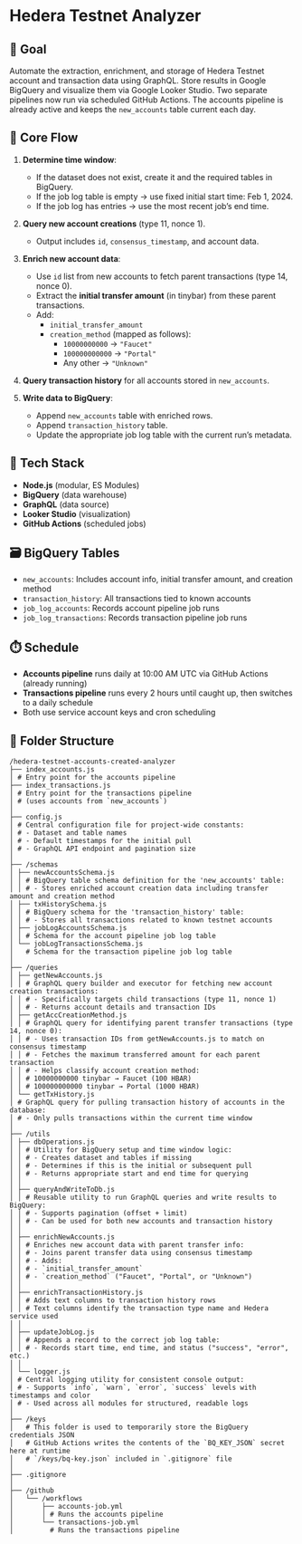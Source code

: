 # Hedera Testnet Analyzer

## 🎯 Goal

Automate the extraction, enrichment, and storage of Hedera Testnet account and transaction data using GraphQL. Store results in Google BigQuery and visualize them via Google Looker Studio. Two separate pipelines now run via scheduled GitHub Actions. The accounts pipeline is already active and keeps the `new_accounts` table current each day.

## 🔁 Core Flow

1. **Determine time window**:

   - If the dataset does not exist, create it and the required tables in BigQuery.
   - If the job log table is empty → use fixed initial start time: Feb 1, 2024.
   - If the job log has entries → use the most recent job’s end time.

2. **Query new account creations** (type 11, nonce 1).

   - Output includes `id`, `consensus_timestamp`, and account data.

3. **Enrich new account data**:

   - Use `id` list from new accounts to fetch parent transactions (type 14, nonce 0).
   - Extract the **initial transfer amount** (in tinybar) from these parent transactions.
   - Add:
     - `initial_transfer_amount`
     - `creation_method` (mapped as follows):
       - `10000000000` → `"Faucet"`
       - `100000000000` → `"Portal"`
       - Any other → `"Unknown"`

4. **Query transaction history** for all accounts stored in `new_accounts`.

5. **Write data to BigQuery**:
   - Append `new_accounts` table with enriched rows.
   - Append `transaction_history` table.
   - Update the appropriate job log table with the current run’s metadata.

## 🧱 Tech Stack

- **Node.js** (modular, ES Modules)
- **BigQuery** (data warehouse)
- **GraphQL** (data source)
- **Looker Studio** (visualization)
- **GitHub Actions** (scheduled jobs)

## 🗃️ BigQuery Tables

- `new_accounts`: Includes account info, initial transfer amount, and creation method
- `transaction_history`: All transactions tied to known accounts
- `job_log_accounts`: Records account pipeline job runs
- `job_log_transactions`: Records transaction pipeline job runs

## ⏱️ Schedule

- **Accounts pipeline** runs daily at 10:00 AM UTC via GitHub Actions (already running)
- **Transactions pipeline** runs every 2 hours until caught up, then switches to a daily schedule
- Both use service account keys and cron scheduling

## 📁 Folder Structure

```
/hedera-testnet-accounts-created-analyzer
├── index_accounts.js
│ # Entry point for the accounts pipeline
├── index_transactions.js
│ # Entry point for the transactions pipeline
│ # (uses accounts from `new_accounts`)
│
├── config.js
│ # Central configuration file for project-wide constants:
│ # - Dataset and table names
│ # - Default timestamps for the initial pull
│ # - GraphQL API endpoint and pagination size
│
├── /schemas
│ ├── newAccountsSchema.js
│ │ # BigQuery table schema definition for the 'new_accounts' table:
│ │ # - Stores enriched account creation data including transfer amount and creation method
│ ├── txHistorySchema.js
│ │ # BigQuery schema for the 'transaction_history' table:
│ │ # - Stores all transactions related to known testnet accounts
│ ├── jobLogAccountsSchema.js
│ │ # Schema for the account pipeline job log table
│ └── jobLogTransactionsSchema.js
│   # Schema for the transaction pipeline job log table
│
├── /queries
│ ├── getNewAccounts.js
│ │ # GraphQL query builder and executor for fetching new account creation transactions:
│ │ # - Specifically targets child transactions (type 11, nonce 1)
│ │ # - Returns account details and transaction IDs
│ ├── getAccCreationMethod.js
│ │ # GraphQL query for identifying parent transfer transactions (type 14, nonce 0):
│ │ # - Uses transaction IDs from getNewAccounts.js to match on consensus timestamp
│ │ # - Fetches the maximum transferred amount for each parent transaction
│ │ # - Helps classify account creation method:
│ │ # 10000000000 tinybar → Faucet (100 HBAR)
│ │ # 100000000000 tinybar → Portal (1000 HBAR)
│ └── getTxHistory.js
│ # GraphQL query for pulling transaction history of accounts in the database:
│ # - Only pulls transactions within the current time window
│
├── /utils
│ ├── dbOperations.js
│ │ # Utility for BigQuery setup and time window logic:
│ │ # - Creates dataset and tables if missing
│ │ # - Determines if this is the initial or subsequent pull
│ │ # - Returns appropriate start and end time for querying
│ │
│ ├── queryAndWriteToDb.js
│ │ # Reusable utility to run GraphQL queries and write results to BigQuery:
│ │ # - Supports pagination (offset + limit)
│ │ # - Can be used for both new accounts and transaction history
│ │
│ ├── enrichNewAccounts.js
│ │ # Enriches new account data with parent transfer info:
│ │ # - Joins parent transfer data using consensus timestamp
│ │ # - Adds:
│ │ # - `initial_transfer_amount`
│ │ # - `creation_method` ("Faucet", "Portal", or "Unknown")
│ │
│ ├── enrichTransactionHistory.js
│ │ # Adds text columns to transaction history rows
│ │ # Text columns identify the transaction type name and Hedera service used
│ │
│ ├── updateJobLog.js
│ │ # Appends a record to the correct job log table:
│ │ # - Records start time, end time, and status ("success", "error", etc.)
│ │
│ └── logger.js
│ # Central logging utility for consistent console output:
│ # - Supports `info`, `warn`, `error`, `success` levels with timestamps and color
│ # - Used across all modules for structured, readable logs
│
├── /keys
│   # This folder is used to temporarily store the BigQuery credentials JSON
│   # GitHub Actions writes the contents of the `BQ_KEY_JSON` secret here at runtime
│   # `/keys/bq-key.json` included in `.gitignore` file
│
├── .gitignore
│
├── /github
│   └── /workflows
│       ├── accounts-job.yml
│       │ # Runs the accounts pipeline
│       └── transactions-job.yml
│         # Runs the transactions pipeline
```
